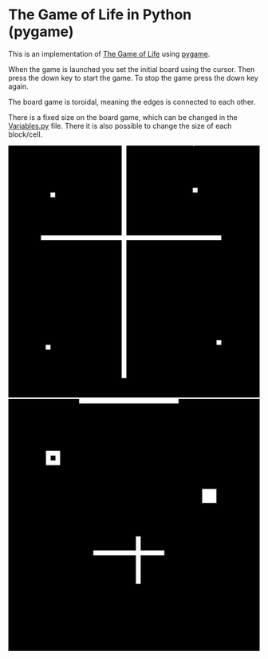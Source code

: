 # The Game of Life in Python (pygame)
This is an implementation of [The Game of Life](https://en.wikipedia.org/wiki/Conway%27s_Game_of_Life) using [pygame](https://www.pygame.org).

When the game is launched you set the initial board using the cursor. Then press the down key to start the game. To stop the game press the down key again.

The board game is toroidal, meaning the edges is connected to each other.

There is a fixed size on the board game, which can be changed in the [Variables.py](Variables.py) file. There it is also possible to change the size of each block/cell.



![](example.gif) ![](example_toroidal.gif)
